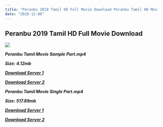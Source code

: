 ```yaml
---
title: "Peranbu 2019 Tamil HD Full Movie Download Peranbu Tamil HD Movie Download"
date: "2020-12-06"
---
```


## Peranbu 2019 Tamil HD Full Movie Download 

![](https://images.moviebuff.com/7de27b51-691f-487b-8586-c31b1b99f57b?w=1000)

**_Peranbu Tamil Movie Sample Part.mp4_**

**_Size: 4.12mb_**

**_[Download Server 1](http://dl2.tamilsrcg.xyz/load/2019/Peranbu/Peranbu{525e4ed8fa01f01a9103e1e2d0de788082fff3ddd3718eaf08f87fc8fd9b0ee6}20HDRip/Peranbu{525e4ed8fa01f01a9103e1e2d0de788082fff3ddd3718eaf08f87fc8fd9b0ee6}20704x300/Peranbu{525e4ed8fa01f01a9103e1e2d0de788082fff3ddd3718eaf08f87fc8fd9b0ee6}20(2019){525e4ed8fa01f01a9103e1e2d0de788082fff3ddd3718eaf08f87fc8fd9b0ee6}20HDRip{525e4ed8fa01f01a9103e1e2d0de788082fff3ddd3718eaf08f87fc8fd9b0ee6}20Sample{525e4ed8fa01f01a9103e1e2d0de788082fff3ddd3718eaf08f87fc8fd9b0ee6}20HD.mp4)_**

**_[Download Server 2](http://dl2.tamilsrcg.xyz/load/2019/Peranbu/Peranbu{525e4ed8fa01f01a9103e1e2d0de788082fff3ddd3718eaf08f87fc8fd9b0ee6}20HDRip/Peranbu{525e4ed8fa01f01a9103e1e2d0de788082fff3ddd3718eaf08f87fc8fd9b0ee6}20704x300/Peranbu{525e4ed8fa01f01a9103e1e2d0de788082fff3ddd3718eaf08f87fc8fd9b0ee6}20(2019){525e4ed8fa01f01a9103e1e2d0de788082fff3ddd3718eaf08f87fc8fd9b0ee6}20HDRip{525e4ed8fa01f01a9103e1e2d0de788082fff3ddd3718eaf08f87fc8fd9b0ee6}20Sample{525e4ed8fa01f01a9103e1e2d0de788082fff3ddd3718eaf08f87fc8fd9b0ee6}20HD.mp4)_**

**_Peranbu Tamil Movie Single Part.mp4_**

**_Size: 517.89mb_**

**_[Download Server 1](http://dl2.tamilsrcg.xyz/load/2019/Peranbu/Peranbu{525e4ed8fa01f01a9103e1e2d0de788082fff3ddd3718eaf08f87fc8fd9b0ee6}20HDRip/Peranbu{525e4ed8fa01f01a9103e1e2d0de788082fff3ddd3718eaf08f87fc8fd9b0ee6}20704x300/Peranbu{525e4ed8fa01f01a9103e1e2d0de788082fff3ddd3718eaf08f87fc8fd9b0ee6}20(2019){525e4ed8fa01f01a9103e1e2d0de788082fff3ddd3718eaf08f87fc8fd9b0ee6}20HDRip{525e4ed8fa01f01a9103e1e2d0de788082fff3ddd3718eaf08f87fc8fd9b0ee6}20HD.mp4)_**

**_[Download Server 2](http://dl2.tamilsrcg.xyz/load/2019/Peranbu/Peranbu{525e4ed8fa01f01a9103e1e2d0de788082fff3ddd3718eaf08f87fc8fd9b0ee6}20HDRip/Peranbu{525e4ed8fa01f01a9103e1e2d0de788082fff3ddd3718eaf08f87fc8fd9b0ee6}20704x300/Peranbu{525e4ed8fa01f01a9103e1e2d0de788082fff3ddd3718eaf08f87fc8fd9b0ee6}20(2019){525e4ed8fa01f01a9103e1e2d0de788082fff3ddd3718eaf08f87fc8fd9b0ee6}20HDRip{525e4ed8fa01f01a9103e1e2d0de788082fff3ddd3718eaf08f87fc8fd9b0ee6}20HD.mp4)_**
